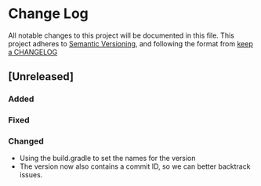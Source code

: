 # Change Log
 All notable changes to this project will be documented in this file.
 This project adheres to [Semantic Versioning](http://semver.org/), and following the format from [keep a CHANGELOG](http://keepachangelog.com/)
 ## [Unreleased]
 ### Added

 ### Fixed

 ### Changed
  - Using the build.gradle to set the names for the version
  - The version now also contains a commit ID, so we can better backtrack issues.